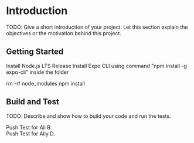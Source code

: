 # Introduction

TODO: Give a short introduction of your project. Let this section explain the objectives or the motivation behind this project.

## Getting Started

Install Node.js LTS Release
Install Expo CLI using command "npm install -g expo-cli" inside the folder

rm -rf node_modules
npm install

## Build and Test

TODO: Describe and show how to build your code and run the tests.

Push Test for Ali B.  
Push Test for Ally D.
